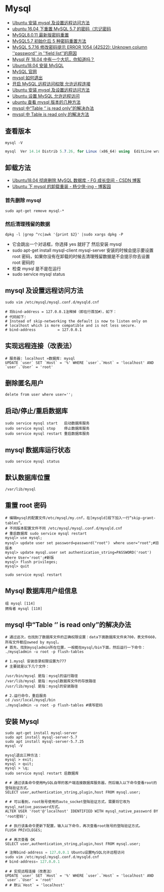 # Mysql

- [Ubuntu 安装 mysql 及设置远程访问方法](https://www.cnblogs.com/ruofengzhishang/p/5477502.html)
- [ubuntu 16.04 下重置 MySQL 5.7 的密码（忘记密码](https://blog.csdn.net/stubbornness1219/article/details/53445904)
- [MySQL8.0.11 最新版密码重置](https://www.cnblogs.com/Weirdo-world/p/9269483.html)
- [MySQL5.7 初始化后 5 种密码重置方法](https://www.cnblogs.com/reid21/p/9314376.html)
- [MySQL 5.7.16 修改密码提示 ERROR 1054 (42S22): Unknown column ''password'' in ''field list''的原因](https://www.jb51.net/article/102138.htm)
- [Mysql 在 18.04 中有一个大坑，你知道吗？](http://baijiahao.baidu.com/s?id=1605397136747327756&wfr=spider&for=pc)
- [Ubuntu18.04 安装 MySQL](https://blog.csdn.net/weixx3/article/details/80782479)
- [MySQL 官网](https://www.mysql.com/)
- [mysql 如何退出](https://www.cnblogs.com/harrytc/p/6725778.html)
- [开启 MySQL 远程访问权限 允许远程连接](https://www.cnblogs.com/weifeng1463/p/7941625.html)
- [Ubuntu 安装 mysql 及设置远程访问方法](https://www.cnblogs.com/ruofengzhishang/p/5477502.html)
- [Ubuntu 设置 MySQL 允许远程访问](https://www.cnblogs.com/wzwyc/p/10121409.html)
- [ubuntu 查看 mysql 版本的几种方法](https://www.cnblogs.com/zlsgh/p/8645589.html)
- [mysql 中“Table ‘’ is read only”的解决办法](https://www.cnblogs.com/jthb/p/3918874.html)
- [mysql 中 Table is read only 的解决方法](https://www.cnblogs.com/rianley/p/9272561.html)

## 查看版本

```shell
mysql -V
```

```c#
mysql  Ver 14.14 Distrib 5.7.26, for Linux (x86_64) using  EditLine wrapper
```

## 卸载方法

- [Ubuntu18.04 彻底删除 MySQL 数据库 - FG 成长空间 - CSDN 博客](https://blog.csdn.net/iehadoop/article/details/82961264)
- [Ubuntu 下 mysql 的卸载重装 - 杨少侠-ing - 博客园](https://www.cnblogs.com/y-rong/p/7727801.html)

### 首先删除 mysql

```shell
sudo apt-get remove mysql-*
```

### 然后清理残留的数据

```shell
dpkg -l |grep ^rc|awk '{print $2}' |sudo xargs dpkg -P
```

- 它会跳出一个对话框，你选择 yes 就好了 然后安装 mysql
- sudo apt-get install mysql-client mysql-server 安装的时候会提示要设置 root 密码，如果你没有在卸载的时候去清理残留数据是不会提示你去设置 root 密码的
- 检查 mysql 是不是在运行
- sudo service mysql status

## mysql 及设置远程访问方法

```shell
sudo vim /etc/mysql/mysql.conf.d/mysqld.cnf

# 将bind-address = 127.0.0.1注释掉（即在行首加#），如下：
# 代码如下:
# Instead of skip-networking the default is now to listen only on
# localhost which is more compatible and is not less secure.
# bind-address          = 127.0.0.1
```

## 实现远程连接（改表法）

```shell
# 服务器: localhost »数据库: mysql
UPDATE `user` SET `Host` = '%' WHERE `user`.`Host` = 'localhost' AND `user`.`User` = 'root'
```

## 删除匿名用户

```shell
delete from user where user='';
```

## 启动/停止/重启数据库

```shell
sudo service mysql start   启动数据库服务
sudo service mysql stop    停止数据库服务
sudo service mysql restart 重启数据库服务
```

## mysql 数据库运行状态

```shell
sudo service mysql status
```

## 默认数据库位置

```shell
/var/lib/mysql
```

## 重置 root 密码

```shell
# 编辑mysql的配置文件/etc/mysql/my.cnf，在[mysqld]段下加入一行“skip-grant-tables”。
# 不同版本配置文件不同 /etc/mysql/mysql.conf.d/mysqld.cnf
# 重启数据库 sudo service mysql restart
mysql> use mysql;
mysql> update user set password=password("root")　where user="root";#旧版本
mysql> update mysql.user set authentication_string=PASSWORD('root') where User='root';#新版
mysql> flush privileges;
mysql> quit
```

```shell
sudo service mysql restart
```

## Mysql 数据库用户组信息

```shell
组 mysql [114]
拥有者 mysql [110]
```

## mysql 中“Table ‘’ is read only”的解决办法

```shell
# 通过这次，也找到了数据库文件的正确权限设置：data下面数据库文件夹700，表文件660，所有文件都应owned by mysql。
# 首先，找到mysqladmin所在位置，一般都在mysql/bin下面，然后运行一下命令：
./mysqladmin -u root -p flush-tables

# 1.mysql 安装目录权限设置为777
# 主要就是以下几个文件：

/usr/bin/mysql 是指：mysql的运行路径
/var/lib/mysql 是指：mysql数据库文件的存放路径
/usr/lib/mysql 是指：mysql的安装路径

# 2.运行命令，重启服务
cd /usr/local/mysql/bin
./mysqladmin -u root -p flush-tables #填写密码
```

## 安装 Mysql

```shell
sudo apt-get install mysql-server
sudo apt install mysql-server-5.7
sudo apt install mysql-server-5.7.25
mysql -V

mysql退出三种方法：
mysql > exit;
mysql > quit;
mysql > \q;
sudo service mysql restart 启数据库

# # 通过该条命令使用MySQL自带的客户端连接数据库服务器，然后输入以下命令查看root的登陆验证方式。
SELECT user,authentication_string,plugin,host FROM mysql.user;

# # 可以看到，root账号使用的auto_socket登陆验证方式，需要将它改为mysql_native_password方式。
ALTER USER 'root'@'localhost' IDENTIFIED WITH mysql_native_password BY 'root密码';

# # 执行该条命令更新下配置，输入以下命令，再次查看root账号的登陆验证方式。
FLUSH PRIVILEGES;

# # 再次查看 OK
SELECT user,authentication_string,plugin,host FROM mysql.user;
```

```sql
# 注释bind-address = 127.0.0.1 Ubuntu设置MySQL允许远程访问
sudo vim /etc/mysql/mysql.conf.d/mysqld.cnf
# bind-address= 127.0.0.1
```

```shell
# # 实现远程连接（改表法）
UPDATE `user` SET `Host` = '%' WHERE `user`.`Host` = 'localhost' AND `user`.`User` = 'root'
# # 默认`Host` = 'localhost'
```
